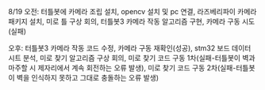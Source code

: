 8/19
	오전: 터틀봇에 카메라 조립 설치, opencv 설치 및 pc 연결, 라즈베리파이 카메라 패키지 설치, 미로 틀 구상 회의, 터틀봇3 카메라 작동 알고리즘 구현, 카메라 구동 시도(실패)
 
  오후: 터틀봇3 카메라 작동 코드 수정, 카메라 구동 재확인(성공), stm32 보드 데이터 시트 분석, 미로 찾기 알고리즘 구상 회의, 미로 찾기 코드 구동 1차(실패-터틀봇이 벽과 마주할 시 제자리에서 계속 회전하는 오류 발생), 미로 찾기 코드 구동 2차(실패-터틀봇이 벽을 인식하지 못하고 그대로 충돌하는 오류 발생)

